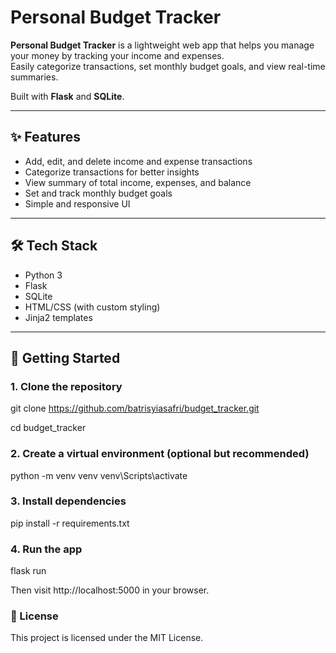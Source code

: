 # Personal Budget Tracker

**Personal Budget Tracker** is a lightweight web app that helps you manage your money by tracking your income and expenses.  
Easily categorize transactions, set monthly budget goals, and view real-time summaries.

Built with **Flask** and **SQLite**.

---

## ✨ Features

- Add, edit, and delete income and expense transactions
- Categorize transactions for better insights
- View summary of total income, expenses, and balance
- Set and track monthly budget goals
- Simple and responsive UI

---

## 🛠 Tech Stack

- Python 3
- Flask
- SQLite
- HTML/CSS (with custom styling)
- Jinja2 templates

---

## 🚀 Getting Started

### 1. Clone the repository

git clone https://github.com/batrisyiasafri/budget_tracker.git

cd budget_tracker

### 2. Create a virtual environment (optional but recommended)

python -m venv venv
venv\Scripts\activate

### 3. Install dependencies

pip install -r requirements.txt

### 4. Run the app

flask run

Then visit http://localhost:5000 in your browser.

### 📄 License

This project is licensed under the MIT License.